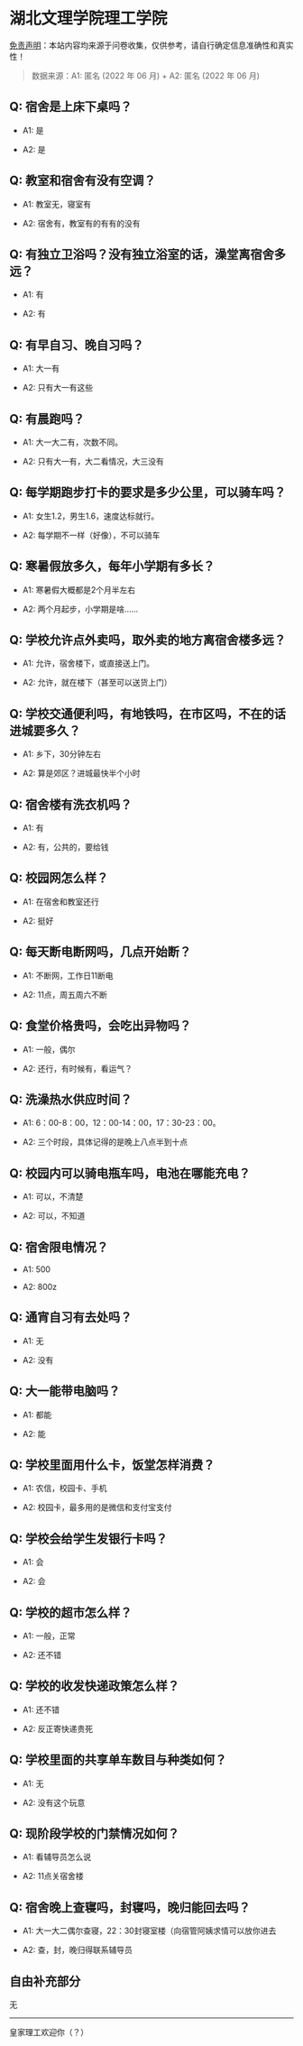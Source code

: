 # 湖北文理学院理工学院

[免责声明](https://colleges.chat/#_3)：本站内容均来源于问卷收集，仅供参考，请自行确定信息准确性和真实性！

> 数据来源：A1: 匿名 (2022 年 06 月) + A2: 匿名 (2022 年 06 月)

## Q: 宿舍是上床下桌吗？

- A1: 是

- A2: 是

## Q: 教室和宿舍有没有空调？

- A1: 教室无，寝室有

- A2: 宿舍有，教室有的有有的没有

## Q: 有独立卫浴吗？没有独立浴室的话，澡堂离宿舍多远？

- A1: 有

- A2: 有

## Q: 有早自习、晚自习吗？

- A1: 大一有

- A2: 只有大一有这些

## Q: 有晨跑吗？

- A1: 大一大二有，次数不同。

- A2: 只有大一有，大二看情况，大三没有

## Q: 每学期跑步打卡的要求是多少公里，可以骑车吗？

- A1: 女生1.2，男生1.6，速度达标就行。

- A2: 每学期不一样（好像），不可以骑车

## Q: 寒暑假放多久，每年小学期有多长？

- A1: 寒暑假大概都是2个月半左右

- A2: 两个月起步，小学期是啥……

## Q: 学校允许点外卖吗，取外卖的地方离宿舍楼多远？

- A1: 允许，宿舍楼下，或直接送上门。

- A2: 允许，就在楼下（甚至可以送货上门）

## Q: 学校交通便利吗，有地铁吗，在市区吗，不在的话进城要多久？

- A1: 乡下，30分钟左右

- A2: 算是郊区？进城最快半个小时

## Q: 宿舍楼有洗衣机吗？

- A1: 有

- A2: 有，公共的，要给钱

## Q: 校园网怎么样？

- A1: 在宿舍和教室还行

- A2: 挺好

## Q: 每天断电断网吗，几点开始断？

- A1: 不断网，工作日11断电

- A2: 11点，周五周六不断

## Q: 食堂价格贵吗，会吃出异物吗？

- A1: 一般，偶尔

- A2: 还行，有时候有，看运气？

## Q: 洗澡热水供应时间？

- A1: 6：00-8：00，12：00-14：00，17：30-23：00。

- A2: 三个时段，具体记得的是晚上八点半到十点

## Q: 校园内可以骑电瓶车吗，电池在哪能充电？

- A1: 可以，不清楚

- A2: 可以，不知道

## Q: 宿舍限电情况？

- A1: 500

- A2: 800z

## Q: 通宵自习有去处吗？

- A1: 无

- A2: 没有

## Q: 大一能带电脑吗？

- A1: 都能

- A2: 能

## Q: 学校里面用什么卡，饭堂怎样消费？

- A1: 农信，校园卡、手机

- A2: 校园卡，最多用的是微信和支付宝支付

## Q: 学校会给学生发银行卡吗？

- A1: 会

- A2: 会

## Q: 学校的超市怎么样？

- A1: 一般，正常

- A2: 还不错

## Q: 学校的收发快递政策怎么样？

- A1: 还不错

- A2: 反正寄快递贵死

## Q: 学校里面的共享单车数目与种类如何？

- A1: 无

- A2: 没有这个玩意

## Q: 现阶段学校的门禁情况如何？

- A1: 看辅导员怎么说

- A2: 11点关宿舍楼

## Q: 宿舍晚上查寝吗，封寝吗，晚归能回去吗？

- A1: 大一大二偶尔查寝，22：30封寝室楼（向宿管阿姨求情可以放你进去

- A2: 查，封，晚归得联系辅导员

## 自由补充部分

无

***

皇家理工欢迎你（？）